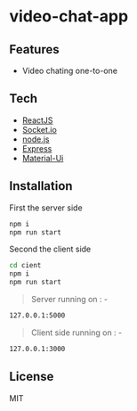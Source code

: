 # video-chat-app
## Features

- Video chating one-to-one

## Tech

- [ReactJS]
- [Socket.io] 
- [node.js] 
- [Express]
- [Material-Ui] 

## Installation
First the server side
```sh
npm i
npm run start
```
Second the client side
```sh
cd cient
npm i
npm run start
```
>Server running  on : - 
```sh
127.0.0.1:5000
```
>Client side running  on : - 
```sh
127.0.0.1:3000
```

## License

MIT


   [Socket.io]: <https://socket.io/>
   [node.js]: <http://nodejs.org>
   [express]: <http://expressjs.com>
   [ReactJS]: <https://reactjs.org/>
   [Material-Ui]: <https://material-ui.com/>

  
